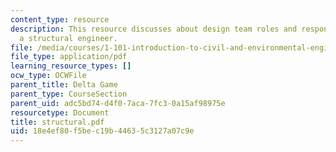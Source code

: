 ```yaml
---
content_type: resource
description: This resource discusses about design team roles and responsibilites of
  a structural engineer.
file: /media/courses/1-101-introduction-to-civil-and-environmental-engineering-design-i-fall-2006/18e4ef80f5bec19b44635c3127a07c9e_structural.pdf
file_type: application/pdf
learning_resource_types: []
ocw_type: OCWFile
parent_title: Delta Game
parent_type: CourseSection
parent_uid: adc5bd74-d4f0-7aca-7fc3-0a15af98975e
resourcetype: Document
title: structural.pdf
uid: 18e4ef80-f5be-c19b-4463-5c3127a07c9e
---
```

